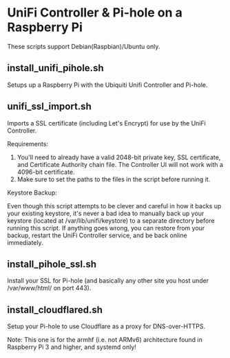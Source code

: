 # UniFi Controller & Pi-hole on a Raspberry Pi

These scripts support Debian(Raspbian)/Ubuntu only.

## install_unifi_pihole.sh

Setups up a Raspberry Pi with the Ubiquiti Unifi Controller and Pi-hole.

## unifi_ssl_import.sh
Imports a SSL certificate (including Let's Encrypt) for use by the UniFi Controller.

Requirements:
1. You'll need to already have a valid 2048-bit private key, SSL certificate, and Certificate Authority chain file. The Controller UI will not work with a 4096-bit certificate.
2. Make sure to set the paths to the files in the script before running it.

Keystore Backup:

Even though this script attempts to be clever and careful in how it backs up your existing keystore, it's never a bad idea to manually back up your keystore (located at /var/lib/unifi/keystore) to a separate directory before running this script. If anything goes wrong, you can restore from your backup, restart the UniFi Controller service, and be back online immediately.

## install_pihole_ssl.sh

Install your SSL for Pi-hole (and basically any other site you host under /var/www/html/ on port 443).

## install_cloudflared.sh

Setup your Pi-hole to use Cloudflare as a proxy for DNS-over-HTTPS. 

Note: This one is for the armhf (i.e. not ARMv6) architecture found in  Raspberry Pi 3 and higher, and systemd only!
